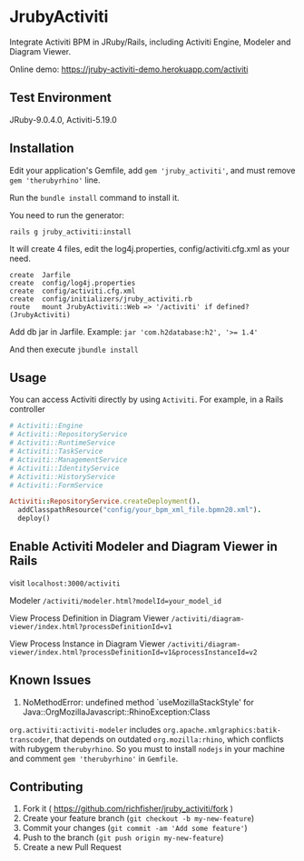 # JrubyActiviti

Integrate Activiti BPM in JRuby/Rails, including Activiti Engine, Modeler and Diagram Viewer.

Online demo: https://jruby-activiti-demo.herokuapp.com/activiti

## Test Environment
JRuby-9.0.4.0, Activiti-5.19.0

## Installation

Edit your application's Gemfile, add `gem 'jruby_activiti'`, and must remove `gem 'therubyrhino'` line.

Run the `bundle install` command to install it.

You need to run the generator:

```
rails g jruby_activiti:install
```

It will create 4 files, edit the log4j.properties, config/activiti.cfg.xml as your need.

```
create  Jarfile
create  config/log4j.properties
create  config/activiti.cfg.xml
create  config/initializers/jruby_activiti.rb
route   mount JrubyActiviti::Web => '/activiti' if defined?(JrubyActiviti)
```

Add db jar in Jarfile. Example: `jar 'com.h2database:h2', '>= 1.4'`

And then execute `jbundle install`


## Usage
You can access Activiti directly by using `Activiti`. For example, in a Rails controller

``` ruby
# Activiti::Engine
# Activiti::RepositoryService
# Activiti::RuntimeService
# Activiti::TaskService
# Activiti::ManagementService
# Activiti::IdentityService
# Activiti::HistoryService
# Activiti::FormService

Activiti::RepositoryService.createDeployment().
  addClasspathResource("config/your_bpm_xml_file.bpmn20.xml").
  deploy()
```

## Enable Activiti Modeler and Diagram Viewer in Rails
visit `localhost:3000/activiti`

Modeler
`/activiti/modeler.html?modelId=your_model_id`

View Process Definition in Diagram Viewer
`/activiti/diagram-viewer/index.html?processDefinitionId=v1`

View Process Instance in Diagram Viewer
`/activiti/diagram-viewer/index.html?processDefinitionId=v1&processInstanceId=v2`

## Known Issues
1. NoMethodError: undefined method `useMozillaStackStyle' for Java::OrgMozillaJavascript::RhinoException:Class

`org.activiti:activiti-modeler` includes `org.apache.xmlgraphics:batik-transcoder`, that depends on outdated `org.mozilla:rhino`, which conflicts with rubygem `therubyrhino`. So you must to install `nodejs` in your machine and comment `gem 'therubyrhino'` in `Gemfile`.

## Contributing

1. Fork it ( https://github.com/richfisher/jruby_activiti/fork )
2. Create your feature branch (`git checkout -b my-new-feature`)
3. Commit your changes (`git commit -am 'Add some feature'`)
4. Push to the branch (`git push origin my-new-feature`)
5. Create a new Pull Request
